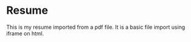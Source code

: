 # Resume

This is my resume imported from a pdf file. 
It is a basic file import using iframe on html.
